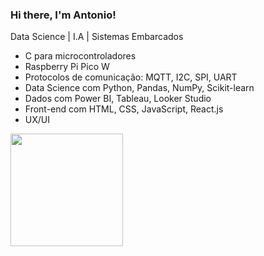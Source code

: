 ### Hi there, I'm Antonio! 
          
Data Science | I.A | Sistemas Embarcados

- C para microcontroladores
- Raspberry Pi Pico W
- Protocolos de comunicação: MQTT, I2C, SPI, UART
- Data Science com Python, Pandas, NumPy, Scikit-learn
- Dados com Power BI, Tableau, Looker Studio
- Front-end com HTML, CSS, JavaScript, React.js
- UX/UI

<a href="https://github.com/asccjr">
  <img height="180em" src="https://github-readme-stats.vercel.app/api/top-langs/?username=asccjr&layout=compact&langs_count=6&theme=github_dark"/>
</a>
